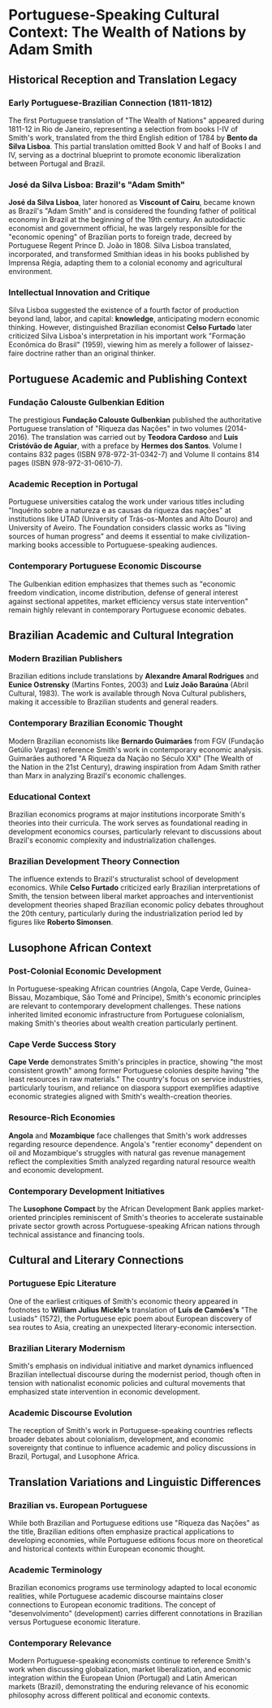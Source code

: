 # Portuguese-Speaking Cultural Context: The Wealth of Nations by Adam Smith

## Historical Reception and Translation Legacy

### Early Portuguese-Brazilian Connection (1811-1812)
The first Portuguese translation of "The Wealth of Nations" appeared during 1811-12 in Rio de Janeiro, representing a selection from books I-IV of Smith's work, translated from the third English edition of 1784 by **Bento da Silva Lisboa**. This partial translation omitted Book V and half of Books I and IV, serving as a doctrinal blueprint to promote economic liberalization between Portugal and Brazil.

### José da Silva Lisboa: Brazil's "Adam Smith"
**José da Silva Lisboa**, later honored as **Viscount of Cairu**, became known as Brazil's "Adam Smith" and is considered the founding father of political economy in Brazil at the beginning of the 19th century. An autodidactic economist and government official, he was largely responsible for the "economic opening" of Brazilian ports to foreign trade, decreed by Portuguese Regent Prince D. João in 1808. Silva Lisboa translated, incorporated, and transformed Smithian ideas in his books published by Imprensa Régia, adapting them to a colonial economy and agricultural environment.

### Intellectual Innovation and Critique
Silva Lisboa suggested the existence of a fourth factor of production beyond land, labor, and capital: **knowledge**, anticipating modern economic thinking. However, distinguished Brazilian economist **Celso Furtado** later criticized Silva Lisboa's interpretation in his important work "Formação Econômica do Brasil" (1959), viewing him as merely a follower of laissez-faire doctrine rather than an original thinker.

## Portuguese Academic and Publishing Context

### Fundação Calouste Gulbenkian Edition
The prestigious **Fundação Calouste Gulbenkian** published the authoritative Portuguese translation of "Riqueza das Nações" in two volumes (2014-2016). The translation was carried out by **Teodora Cardoso** and **Luís Cristóvão de Aguiar**, with a preface by **Hermes dos Santos**. Volume I contains 832 pages (ISBN 978-972-31-0342-7) and Volume II contains 814 pages (ISBN 978-972-31-0610-7).

### Academic Reception in Portugal
Portuguese universities catalog the work under various titles including "Inquérito sobre a natureza e as causas da riqueza das nações" at institutions like UTAD (University of Trás-os-Montes and Alto Douro) and University of Aveiro. The Foundation considers classic works as "living sources of human progress" and deems it essential to make civilization-marking books accessible to Portuguese-speaking audiences.

### Contemporary Portuguese Economic Discourse
The Gulbenkian edition emphasizes that themes such as "economic freedom vindication, income distribution, defense of general interest against sectional appetites, market efficiency versus state intervention" remain highly relevant in contemporary Portuguese economic debates.

## Brazilian Academic and Cultural Integration

### Modern Brazilian Publishers
Brazilian editions include translations by **Alexandre Amaral Rodrigues** and **Eunice Ostrensky** (Martins Fontes, 2003) and **Luiz João Baraúna** (Abril Cultural, 1983). The work is available through Nova Cultural publishers, making it accessible to Brazilian students and general readers.

### Contemporary Brazilian Economic Thought
Modern Brazilian economists like **Bernardo Guimarães** from FGV (Fundação Getúlio Vargas) reference Smith's work in contemporary economic analysis. Guimarães authored "A Riqueza da Nação no Século XXI" (The Wealth of the Nation in the 21st Century), drawing inspiration from Adam Smith rather than Marx in analyzing Brazil's economic challenges.

### Educational Context
Brazilian economics programs at major institutions incorporate Smith's theories into their curricula. The work serves as foundational reading in development economics courses, particularly relevant to discussions about Brazil's economic complexity and industrialization challenges.

### Brazilian Development Theory Connection
The influence extends to Brazil's structuralist school of development economics. While **Celso Furtado** criticized early Brazilian interpretations of Smith, the tension between liberal market approaches and interventionist development theories shaped Brazilian economic policy debates throughout the 20th century, particularly during the industrialization period led by figures like **Roberto Simonsen**.

## Lusophone African Context

### Post-Colonial Economic Development
In Portuguese-speaking African countries (Angola, Cape Verde, Guinea-Bissau, Mozambique, São Tomé and Príncipe), Smith's economic principles are relevant to contemporary development challenges. These nations inherited limited economic infrastructure from Portuguese colonialism, making Smith's theories about wealth creation particularly pertinent.

### Cape Verde Success Story
**Cape Verde** demonstrates Smith's principles in practice, showing "the most consistent growth" among former Portuguese colonies despite having "the least resources in raw materials." The country's focus on service industries, particularly tourism, and reliance on diaspora support exemplifies adaptive economic strategies aligned with Smith's wealth-creation theories.

### Resource-Rich Economies
**Angola** and **Mozambique** face challenges that Smith's work addresses regarding resource dependence. Angola's "rentier economy" dependent on oil and Mozambique's struggles with natural gas revenue management reflect the complexities Smith analyzed regarding natural resource wealth and economic development.

### Contemporary Development Initiatives
The **Lusophone Compact** by the African Development Bank applies market-oriented principles reminiscent of Smith's theories to accelerate sustainable private sector growth across Portuguese-speaking African nations through technical assistance and financing tools.

## Cultural and Literary Connections

### Portuguese Epic Literature
One of the earliest critiques of Smith's economic theory appeared in footnotes to **William Julius Mickle's** translation of **Luís de Camões's** "The Lusiads" (1572), the Portuguese epic poem about European discovery of sea routes to Asia, creating an unexpected literary-economic intersection.

### Brazilian Literary Modernism
Smith's emphasis on individual initiative and market dynamics influenced Brazilian intellectual discourse during the modernist period, though often in tension with nationalist economic policies and cultural movements that emphasized state intervention in economic development.

### Academic Discourse Evolution
The reception of Smith's work in Portuguese-speaking countries reflects broader debates about colonialism, development, and economic sovereignty that continue to influence academic and policy discussions in Brazil, Portugal, and Lusophone Africa.

## Translation Variations and Linguistic Differences

### Brazilian vs. European Portuguese
While both Brazilian and Portuguese editions use "Riqueza das Nações" as the title, Brazilian editions often emphasize practical applications to developing economies, while Portuguese editions focus more on theoretical and historical contexts within European economic thought.

### Academic Terminology
Brazilian economics programs use terminology adapted to local economic realities, while Portuguese academic discourse maintains closer connections to European economic traditions. The concept of "desenvolvimento" (development) carries different connotations in Brazilian versus Portuguese economic literature.

### Contemporary Relevance
Modern Portuguese-speaking economists continue to reference Smith's work when discussing globalization, market liberalization, and economic integration within the European Union (Portugal) and Latin American markets (Brazil), demonstrating the enduring relevance of his economic philosophy across different political and economic contexts.